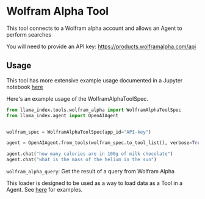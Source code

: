 # Wolfram Alpha Tool

This tool connects to a Wolfram alpha account and allows an Agent to perform searches

You will need to provide an API key: https://products.wolframalpha.com/api

## Usage

This tool has more extensive example usage documented in a Jupyter notebook [here](https://github.com/emptycrown/llama-hub/tree/main/llama_hub/tools/notebooks/wolfram_alpha.ipynb)

Here's an example usage of the WolframAlphaToolSpec.

```python
from llama_index.tools.wolfram_alpha import WolframAlphaToolSpec
from llama_index.agent import OpenAIAgent


wolfram_spec = WolframAlphaToolSpec(app_id="API-key")

agent = OpenAIAgent.from_tools(wolfram_spec.to_tool_list(), verbose=True)

agent.chat("how many calories are in 100g of milk chocolate")
agent.chat("what is the mass of the helium in the sun")
```

`wolfram_alpha_query`: Get the result of a query from Wolfram Alpha

This loader is designed to be used as a way to load data as a Tool in a Agent. See [here](https://github.com/emptycrown/llama-hub/tree/main) for examples.
